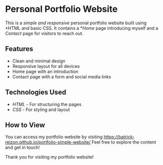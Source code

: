 # Personal Portfolio Website

This is a *simple and responsive* personal portfolio website built using *HTML and basic CSS. It contains a **Home* page introducing myself and a *Contact* page for visitors to reach out.

## Features
- Clean and minimal design  
- Responsive layout for all devices  
- Home page with an introduction  
- Contact page with a form and social media links  

## Technologies Used
- *HTML* - For structuring the pages  
- *CSS* - For styling and layout  

## How to View
You can access my portfolio website by visiting https://batrick-reizon.github.io/portfolio-simple-website/ Feel free to explore the content and get in touch!

Thank you for visiting my portfolio website!

